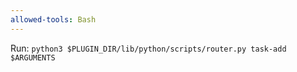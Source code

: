 ```yaml
---
allowed-tools: Bash
---
```


Run: `python3 $PLUGIN_DIR/lib/python/scripts/router.py task-add $ARGUMENTS`
